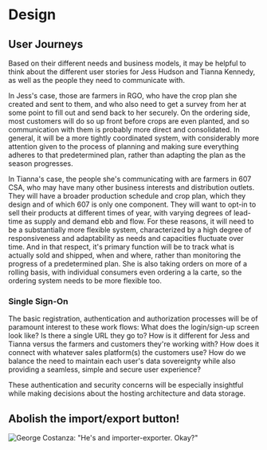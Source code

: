 # Design
## User Journeys
Based on their different needs and business models, it may be helpful to think
about the different user stories for Jess Hudson and Tianna Kennedy, as well as
the people they need to communicate with.

In Jess's case, those are farmers in RGO, who have the crop plan she created and
sent to them, and who also need to get a survey from her at some point to fill
out and send back to her securely. On the ordering side, most customers will do
so up front before crops are even planted, and so communication with them is
probably more direct and consolidated. In general, it will be a more tightly
coordinated system, with considerably more attention given to the process of
planning and making sure everything adheres to that predetermined plan, rather
than adapting the plan as the season progresses.

In Tianna's case, the people she's communicating with are farmers in 607 CSA,
who may have many other business interests and distribution outlets. They will
have a broader production schedule and crop plan, which they design and of which
607 is only one component. They will want to opt-in to sell their products at
different times of year, with varying degrees of lead-time as supply and demand
ebb and flow. For these reasons, it will need to be a substantially more
flexible system, characterized by a high degree of responsiveness and
adaptability as needs and capacities fluctuate over time. And in that respect,
it's primary function will be to track what is actually sold and shipped, when
and where, rather than monitoring the progress of a predetermined plan. She is
also taking orders on more of a rolling basis, with individual consumers even
ordering a la carte, so the ordering system needs to be more flexible too.

### Single Sign-On
The basic registration, authentication and authorization processes will be of
paramount interest to these work flows: What does the login/sign-up screen look
like? Is there a single URL they go to? How is it different for Jess and Tianna
versus the farmers and customers they're working with? How does it connect with
whatever sales platform(s) the customers use? How do we balance the need to
maintain each user's data sovereignty while also providing a seamless, simple
and secure user experience?

These authentication and security concerns will be especially insightful while
making decisions about the hosting architecture and data storage.

## Abolish the import/export button!
![George Costanza: "He's and importer-exporter.
Okay?"](https://y.yarn.co/ff1904ad-370e-4bd3-9722-d10854b637da_text.gif)
